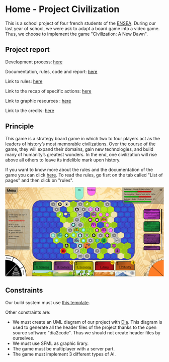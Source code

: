# Home - Project Civilization

This is a school project of four french students of the [ENSEA](<https://www.ensea.fr/fr>). During our last year of school, we were ask to adapt a board game into a video game. Thus, we choose to implement the game "Civilization: A New Dawn".

## Project report

Development process: [here](https://niskut.github.io/Civilization/md_docs_development_process.html)

Documentation, rules, code and report: [here](https://niskut.github.io/Civilization/index.html)

Link to rules: [here](https://niskut.github.io/Civilization/md_docs_rules_rules.html)

Link to the recap of specific actions: [here](https://niskut.github.io/Civilization/md_docs_rules_recap_of_specific_actions.html)

Link to graphic resources : [here](https://niskut.github.io/Civilization/md_docs_rules_graphic_elements.html)

Link to the credits: [here](https://niskut.github.io/Civilization/md_docs_credits.html)


## Principle
This game is a strategy board game in which two to four players act as the leaders of history’s most memorable civilizations. Over the course of the game, they will expand their domains, gain new technologies, and build many of humanity’s greatest wonders. In the end, one civilization will rise above all others to leave its indelible mark upon history.

If you want to know more about the rules and the documentation of the game you can click [here](https://niskut.github.io/Civilization/index.html).
To read the rules, go fisrt on the tab called "List of pages" and then click on "rules".

<img src="hud.png" width="1000">

## Constraints

Our build system must use [this template](<https://github.com/cbares/plt>).

Other constraints are:

* We must create an UML diagram of our project with [Dia](<http://dia-installer.de/>). This diagram is used to generate all the header files of the project thanks to the open source software "dia2code". Thus we should not create header files by ourselves.
* We must use SFML as graphic lirary.
* The game must be multiplayer with a server part.
* The game must implement 3 different types of AI.
